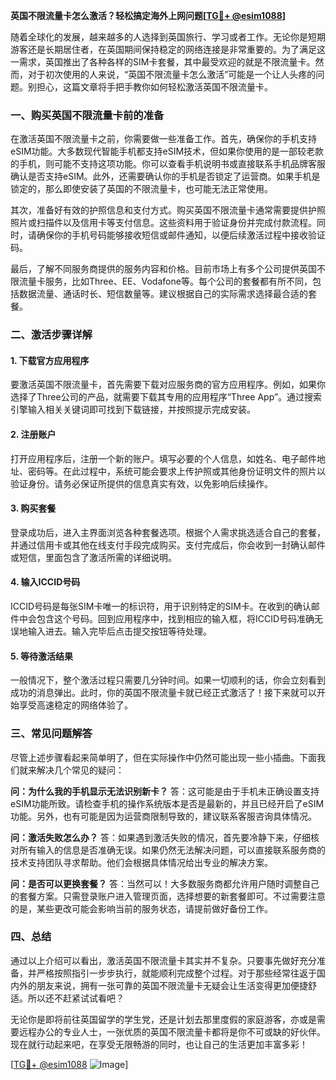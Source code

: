 **英国不限流量卡怎么激活？轻松搞定海外上网问题[[TG💪+ @esim1088](https://t.me/s/esim1088)]**

随着全球化的发展，越来越多的人选择到英国旅行、学习或者工作。无论你是短期游客还是长期居住者，在英国期间保持稳定的网络连接是非常重要的。为了满足这一需求，英国推出了各种各样的SIM卡套餐，其中最受欢迎的就是不限流量卡。然而，对于初次使用的人来说，“英国不限流量卡怎么激活”可能是一个让人头疼的问题。别担心，这篇文章将手把手教你如何轻松激活英国不限流量卡。

### 一、购买英国不限流量卡前的准备

在激活英国不限流量卡之前，你需要做一些准备工作。首先，确保你的手机支持eSIM功能。大多数现代智能手机都支持eSIM技术，但如果你使用的是一部较老款的手机，则可能不支持这项功能。你可以查看手机说明书或直接联系手机品牌客服确认是否支持eSIM。此外，还需要确认你的手机是否锁定了运营商。如果手机是锁定的，那么即使安装了英国的不限流量卡，也可能无法正常使用。

其次，准备好有效的护照信息和支付方式。购买英国不限流量卡通常需要提供护照照片或扫描件以及信用卡等支付信息。这些资料用于验证身份并完成付款流程。同时，请确保你的手机号码能够接收短信或邮件通知，以便后续激活过程中接收验证码。

最后，了解不同服务商提供的服务内容和价格。目前市场上有多个公司提供英国不限流量卡服务，比如Three、EE、Vodafone等。每个公司的套餐都有所不同，包括数据流量、通话时长、短信数量等。建议根据自己的实际需求选择最合适的套餐。

### 二、激活步骤详解

#### 1. 下载官方应用程序
要激活英国不限流量卡，首先需要下载对应服务商的官方应用程序。例如，如果你选择了Three公司的产品，就需要下载其专用的应用程序“Three App”。通过搜索引擎输入相关关键词即可找到下载链接，并按照提示完成安装。

#### 2. 注册账户
打开应用程序后，注册一个新的账户。填写必要的个人信息，如姓名、电子邮件地址、密码等。在此过程中，系统可能会要求上传护照或其他身份证明文件的照片以验证身份。请务必保证所提供的信息真实有效，以免影响后续操作。

#### 3. 购买套餐
登录成功后，进入主界面浏览各种套餐选项。根据个人需求挑选适合自己的套餐，并通过信用卡或其他在线支付手段完成购买。支付完成后，你会收到一封确认邮件或短信，里面包含了激活所需的详细说明。

#### 4. 输入ICCID号码
ICCID号码是每张SIM卡唯一的标识符，用于识别特定的SIM卡。在收到的确认邮件中会包含这个号码。回到应用程序中，找到相应的输入框，将ICCID号码准确无误地输入进去。输入完毕后点击提交按钮等待处理。

#### 5. 等待激活结果
一般情况下，整个激活过程只需要几分钟时间。如果一切顺利的话，你会立刻看到成功的消息弹出。此时，你的英国不限流量卡就已经正式激活了！接下来就可以开始享受高速稳定的网络体验了。

### 三、常见问题解答

尽管上述步骤看起来简单明了，但在实际操作中仍然可能出现一些小插曲。下面我们就来解决几个常见的疑问：

**问：为什么我的手机显示无法识别新卡？**
答：这可能是由于手机未正确设置支持eSIM功能所致。请检查手机的操作系统版本是否是最新的，并且已经开启了eSIM功能。另外，也有可能是因为运营商限制导致的，建议联系客服咨询具体情况。

**问：激活失败怎么办？**
答：如果遇到激活失败的情况，首先要冷静下来，仔细核对所有输入的信息是否准确无误。如果仍然无法解决问题，可以直接联系服务商的技术支持团队寻求帮助。他们会根据具体情况给出专业的解决方案。

**问：是否可以更换套餐？**
答：当然可以！大多数服务商都允许用户随时调整自己的套餐方案。只需登录账户进入管理页面，选择想要的新套餐即可。不过需要注意的是，某些更改可能会影响当前的服务状态，请提前做好备份工作。

### 四、总结

通过以上介绍可以看出，激活英国不限流量卡其实并不复杂。只要事先做好充分准备，并严格按照指引一步步执行，就能顺利完成整个过程。对于那些经常往返于国内外的朋友来说，拥有一张可靠的英国不限流量卡无疑会让生活变得更加便捷舒适。所以还不赶紧试试看吧？

无论你是即将前往英国留学的学生党，还是计划去那里度假的家庭游客，亦或是需要远程办公的专业人士，一张优质的英国不限流量卡都将是你不可或缺的好伙伴。现在就行动起来吧，在享受无限畅游的同时，也让自己的生活更加丰富多彩！

[[TG💪+ @esim1088](https://t.me/s/esim1088) ![Image](https://i.postimg.cc/4NQfJmqS/Snipaste-2025-05-13-00-14-12.png)]